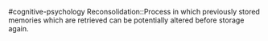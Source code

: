#cognitive-psychology 
Reconsolidation::Process in which previously stored memories which are retrieved can be potentially altered before storage again.
<!--SR:!2024-04-12,2,210-->